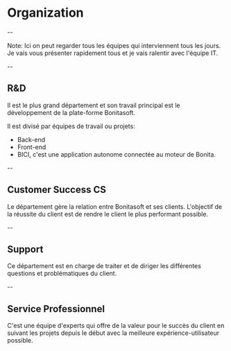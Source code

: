 # Organization

--

<!-- .slide: data-background-image="assets/img/bonita_teams.png" -->

Note:
Ici on peut regarder tous les équipes qui interviennent tous les jours. Je vais vous présenter rapidement tous et je vais ralentir avec l'équipe IT.

--

## R&D
Il est le plus grand département et son travail principal est le développement de la plate-forme Bonitasoft.

Il est divisé par équipes de travail ou projets:
* Back-end
* Front-end
* BICI, c'est une application autonome connectée au moteur de Bonita.

--

## Customer Success CS

Le département gère la relation entre Bonitasoft et ses clients. L'objectif de la réussite du client est de rendre le client le plus performant possible.

--

## Support

Ce département est en charge de traiter et de diriger les différentes questions et problématiques du client.

--

## Service Professionnel
C'est une équipe d'experts qui offre de la valeur pour le succès du client en suivant les projets depuis le début avec la meilleure expérience-utilisateur possible.

